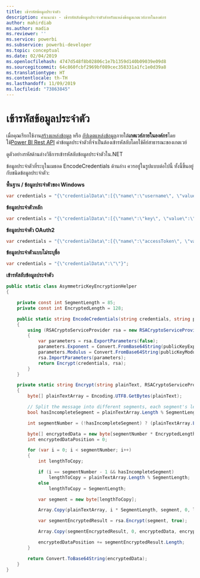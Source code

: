 ```yaml
---
title: เข้ารหัสข้อมูลประจำตัว
description: คำแนะนำ - เข้ารหัสลับข้อมูลประจำตัวสำหรับแหล่งข้อมูลเกตเวย์ภายในองค์กร
author: mahirdiab
ms.author: madia
ms.reviewer: ''
ms.service: powerbi
ms.subservice: powerbi-developer
ms.topic: conceptual
ms.date: 02/04/2019
ms.openlocfilehash: 4747d548f8b02806c1e7b1359d140b09039e09d8
ms.sourcegitcommit: 64c860fcbf2969bf089cec358331a1fc1e0d39a8
ms.translationtype: HT
ms.contentlocale: th-TH
ms.lasthandoff: 11/09/2019
ms.locfileid: "73863845"
---
```

# <a name="encrypt-credentials"></a>เข้ารหัสข้อมูลประจำตัว

เมื่อคุณเรียกใช้งาน[สร้างแหล่งข้อมูล](https://docs.microsoft.com/rest/api/power-bi/gateways/createdatasource) หรือ [อัปเดตแหล่งข้อมูล](https://docs.microsoft.com/rest/api/power-bi/gateways/updatedatasource)ภายใต้**เกตเวย์ภายในองค์กร**โดยใช้[Power BI Rest API](https://docs.microsoft.com/rest/api/power-bi/) ค่าข้อมูลประจำตัวที่จำเป็นต้องเข้ารหัสลับโดยใช้คีย์สาธารณะของเกตเวย์

ดูตัวอย่างรหัสด้านล่างวิธีการเข้ารหัสลับข้อมูลประจำตัวใน.NET

ข้อมูลประจำตัวที่ระบุในเมธอด EncodeCredentials ด้านล่าง ควรอยู่ในรูปแบบต่อไปนี้ ทั้งนี้ขึ้นอยู่กับชนิดข้อมูลประจำตัว:

**พื้นฐาน / ข้อมูลประจำตัวของ Windows**

```csharp
var credentials = "{\"credentialData\":[{\"name\":\"username\", \"value\":\"john\"},{\"name\":\"password\", \"value\":\"*****\"}]}";
```

**ข้อมูลประจำตัวหลัก**

```csharp
var credentials = "{\"credentialData\":[{\"name\":\"key\", \"value\":\"ec....LA=\"}]}";
```

**ข้อมูลประจำตัว OAuth2**

```csharp
var credentials = "{\"credentialData\":[{\"name\":\"accessToken\", \"value\":\"eyJ0....fwtQ\"}]}";
```

**ข้อมูลประจำตัวแบบไม่ระบุชื่อ**

```csharp
var credentials = "{\"credentialData\":\"\"}";
```

**เข้ารหัสลับข้อมูลประจำตัว**

```csharp
public static class AsymmetricKeyEncryptionHelper
{

    private const int SegmentLength = 85;
    private const int EncryptedLength = 128;

    public static string EncodeCredentials(string credentials, string publicKeyExponent, string publicKeyModulus)
    {
        using (RSACryptoServiceProvider rsa = new RSACryptoServiceProvider(EncryptedLength * 8))
        {
            var parameters = rsa.ExportParameters(false);
            parameters.Exponent = Convert.FromBase64String(publicKeyExponent);
            parameters.Modulus = Convert.FromBase64String(publicKeyModulus);
            rsa.ImportParameters(parameters);
            return Encrypt(credentials, rsa);
        }
    }

    private static string Encrypt(string plainText, RSACryptoServiceProvider rsa)
    {
        byte[] plainTextArray = Encoding.UTF8.GetBytes(plainText);

        // Split the message into different segments, each segment's length is 85. So the result may be 85,85,85,20.
        bool hasIncompleteSegment = plainTextArray.Length % SegmentLength != 0;

        int segmentNumber = (!hasIncompleteSegment) ? (plainTextArray.Length / SegmentLength) : ((plainTextArray.Length / SegmentLength) + 1);

        byte[] encryptedData = new byte[segmentNumber * EncryptedLength];
        int encryptedDataPosition = 0;

        for (var i = 0; i < segmentNumber; i++)
        {
            int lengthToCopy;

            if (i == segmentNumber - 1 && hasIncompleteSegment)
                lengthToCopy = plainTextArray.Length % SegmentLength;
            else
                lengthToCopy = SegmentLength;

            var segment = new byte[lengthToCopy];

            Array.Copy(plainTextArray, i * SegmentLength, segment, 0, lengthToCopy);

            var segmentEncryptedResult = rsa.Encrypt(segment, true);

            Array.Copy(segmentEncryptedResult, 0, encryptedData, encryptedDataPosition, segmentEncryptedResult.Length);

            encryptedDataPosition += segmentEncryptedResult.Length;
        }

        return Convert.ToBase64String(encryptedData);
    }
}
```